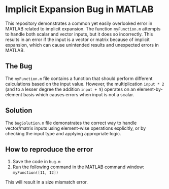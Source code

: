 # Implicit Expansion Bug in MATLAB
This repository demonstrates a common yet easily overlooked error in MATLAB related to implicit expansion. The function `myFunction.m` attempts to handle both scalar and vector inputs, but it does so incorrectly. This results in an error if the input is a vector or matrix because of implicit expansion, which can cause unintended results and unexpected errors in MATLAB.

## The Bug
The `myFunction.m` file contains a function that should perform different calculations based on the input value.  However, the multiplication `input * 2` (and to a lesser degree the addition `input + 5`) operates on an element-by-element basis which causes errors when input is not a scalar.

## Solution
The `bugSolution.m` file demonstrates the correct way to handle vector/matrix inputs using element-wise operations explicitly, or by checking the input type and applying appropriate logic.

## How to reproduce the error
1. Save the code in `bug.m`
2. Run the following command in the MATLAB command window: `myFunction([11, 12])`

This will result in a size mismatch error. 